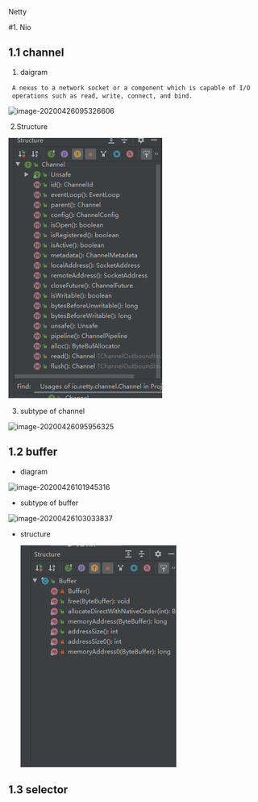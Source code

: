 Netty





#1. Nio



## 1.1  channel

1. daigram

```
 A nexus to a network socket or a component which is capable of I/O
 operations such as read, write, connect, and bind.
```

![image-20200426095326606](http://q8xc9za4f.bkt.clouddn.com/cloudflare/image-20200426095326606.png)

​	  2.Structure

![image-20200426102722795](Netty.assets/image-20200426102722795.png)



3. subtype of channel



![image-20200426095956325](http://q8xc9za4f.bkt.clouddn.com/cloudflare/image-20200426095956325.png)



## 1.2  buffer

- diagram

![image-20200426101945316](http://q8xc9za4f.bkt.clouddn.com/cloudflare/image-20200426101945316.png)



- subtype of buffer

![image-20200426103033837](http://q8xc9za4f.bkt.clouddn.com/cloudflare/image-20200426103033837.png)

- structure

  ![image-20200426102903746](Netty.assets/image-20200426102903746-1587868212415.png)

## 1.3  selector


